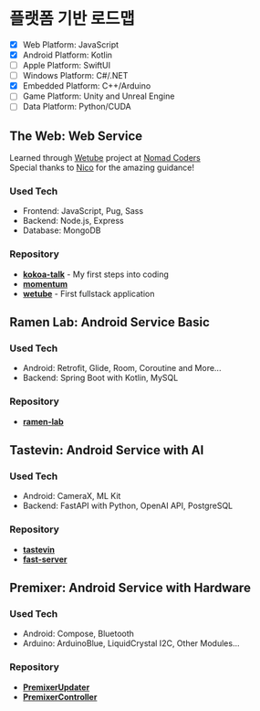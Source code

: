 # 플랫폼 기반 로드맵

- [x] Web Platform: JavaScript
- [x] Android Platform: Kotlin
- [ ] Apple Platform: SwiftUI
- [ ] Windows Platform: C#/.NET
- [x] Embedded Platform: C++/Arduino
- [ ] Game Platform: Unity and Unreal Engine
- [ ] Data Platform: Python/CUDA

## The Web: Web Service

Learned through [Wetube](https://github.com/YuruCoder/wetube) project at [Nomad Coders](https://nomadcoders.co/wetube)  
Special thanks to [Nico](https://github.com/serranoarevalo) for the amazing guidance!

### Used Tech

- Frontend: JavaScript, Pug, Sass
- Backend: Node.js, Express
- Database: MongoDB

### Repository

- [**kokoa-talk**](https://github.com/YuruCoder/kokoa-talk) - My first steps into coding
- [**momentum**](https://github.com/YuruCoder/momentum)
- [**wetube**](https://github.com/YuruCoder/wetube) - First fullstack application

## Ramen Lab: Android Service Basic

### Used Tech

- Android: Retrofit, Glide, Room, Coroutine and More...
- Backend: Spring Boot with Kotlin, MySQL

### Repository

- [**ramen-lab**](https://github.com/YuruCoder/ramen-lab)

## Tastevin: Android Service with AI

### Used Tech

- Android: CameraX, ML Kit
- Backend: FastAPI with Python, OpenAI API, PostgreSQL

### Repository

- [**tastevin**](https://github.com/YuruCoder/tastevin)
- [**fast-server**](https://github.com/YuruCoder/fast-server)

## Premixer: Android Service with Hardware

### Used Tech

- Android: Compose, Bluetooth
- Arduino: ArduinoBlue, LiquidCrystal I2C, Other Modules...

### Repository

- [**PremixerUpdater**](https://github.com/YuruCoder/PremixerUpdater)
- [**PremixerController**](https://github.com/YuruCoder/PremixerController)
